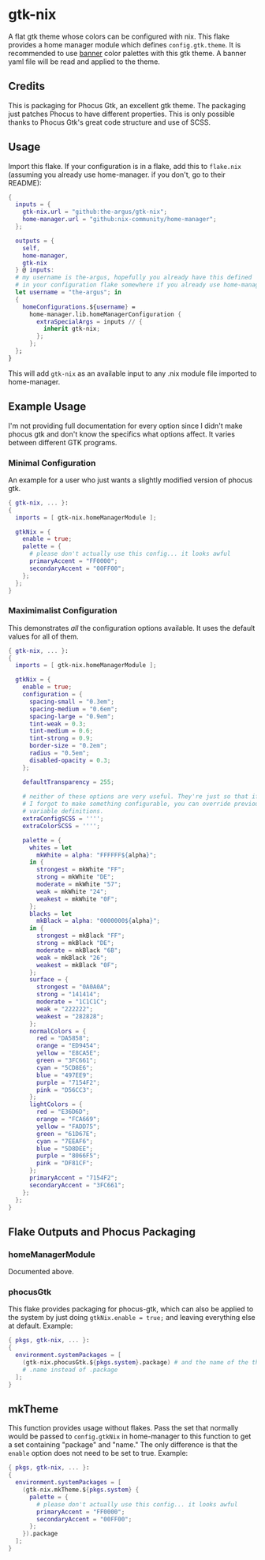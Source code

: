 # gtk-nix

A flat gtk theme whose colors can be configured with nix. This flake
provides a home manager module which defines ``config.gtk.theme``.
It is recommended to use [banner](https://github.com/the-argus/banner)
color palettes with this gtk theme. A banner yaml file will be read
and applied to the theme.

## Credits

This is packaging for Phocus Gtk, an excellent gtk theme. The packaging just
patches Phocus to have different properties. This is only possible thanks to
Phocus Gtk's great code structure and use of SCSS.

## Usage

Import this flake. If your configuration is in a flake, add this to
``flake.nix`` (assuming you already use home-manager. if you don't,
go to their README):

```nix
{
  inputs = {
    gtk-nix.url = "github:the-argus/gtk-nix";
    home-manager.url = "github:nix-community/home-manager";
  };

  outputs = { 
    self,
    home-manager,
    gtk-nix
  } @ inputs:
  # my username is the-argus, hopefully you already have this defined
  # in your configuration flake somewhere if you already use home-manager.
  let username = "the-argus"; in
  {
    homeConfigurations.${username} =
      home-manager.lib.homeManagerConfiguration {
        extraSpecialArgs = inputs // {
          inherit gtk-nix;
        };
      };
  };
}
```

This will add ``gtk-nix`` as an available input to any .nix module file
imported to home-manager.

## Example Usage

I'm not providing full documentation for every option since I didn't make
phocus gtk and don't know the specifics what options affect. It varies between
different GTK programs.

### Minimal Configuration

An example for a user who just wants a slightly modified version of phocus gtk.

```nix
{ gtk-nix, ... }:
{
  imports = [ gtk-nix.homeManagerModule ];

  gtkNix = {
    enable = true;
    palette = {
      # please don't actually use this config... it looks awful
      primaryAccent = "FF0000";
      secondaryAccent = "00FF00";
    };
  };
}
```

### Maximimalist Configuration

This demonstrates *all* the configuration options available.
It uses the default values for all of them.

```nix
{ gtk-nix, ... }:
{
  imports = [ gtk-nix.homeManagerModule ];

  gtkNix = {
    enable = true;
    configuration = {
      spacing-small = "0.3em";
      spacing-medium = "0.6em";
      spacing-large = "0.9em";
      tint-weak = 0.3;
      tint-medium = 0.6;
      tint-strong = 0.9;
      border-size = "0.2em";
      radius = "0.5em";
      disabled-opacity = 0.3;
    };

    defaultTransparency = 255;
    
    # neither of these options are very useful. They're just so that if
    # I forgot to make something configurable, you can override previous
    # variable definitions.
    extraConfigSCSS = '''';
    extraColorSCSS = '''';

    palette = {
      whites = let
        mkWhite = alpha: "FFFFFF${alpha}";
      in {
        strongest = mkWhite "FF";
        strong = mkWhite "DE";
        moderate = mkWhite "57";
        weak = mkWhite "24";
        weakest = mkWhite "0F";
      };
      blacks = let
        mkBlack = alpha: "0000000${alpha}";
      in {
        strongest = mkBlack "FF";
        strong = mkBlack "DE";
        moderate = mkBlack "6B";
        weak = mkBlack "26";
        weakest = mkBlack "0F";
      };
      surface = {
        strongest = "0A0A0A";
        strong = "141414";
        moderate = "1C1C1C";
        weak = "222222";
        weakest = "282828";
      };
      normalColors = {
        red = "DA5858";
        orange = "ED9454";
        yellow = "E8CA5E";
        green = "3FC661";
        cyan = "5CD8E6";
        blue = "497EE9";
        purple = "7154F2";
        pink = "D56CC3";
      };
      lightColors = {
        red = "E36D6D";
        orange = "FCA669";
        yellow = "FADD75";
        green = "61D67E";
        cyan = "7EEAF6";
        blue = "5D8DEE";
        purple = "8066F5";
        pink = "DF81CF";
      };
      primaryAccent = "7154F2";
      secondaryAccent = "3FC661";
    };
  };
}
```

## Flake Outputs and Phocus Packaging

### homeManagerModule

Documented above.

### phocusGtk

This flake provides packaging for phocus-gtk, which can also be applied
to the system by just doing ``gtkNix.enable = true;`` and leaving everything
else at default.
Example:

```nix
{ pkgs, gtk-nix, ... }:
{
  environment.systemPackages = [
    (gtk-nix.phocusGtk.${pkgs.system}.package) # and the name of the theme is
    # .name instead of .package
  ];
}
```

## mkTheme

This function provides usage without flakes. Pass the set that normally would
be passed to ``config.gtkNix`` in home-manager to this function to get a set
containing "package" and "name." The only difference is that the ``enable``
option does not need to be set to true.
Example:

```nix
{ pkgs, gtk-nix, ... }:
{
  environment.systemPackages = [
    (gtk-nix.mkTheme.${pkgs.system} {
      palette = {
        # please don't actually use this config... it looks awful
        primaryAccent = "FF0000";
        secondaryAccent = "00FF00";
      };
    }).package
  ];
}
```

